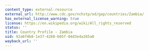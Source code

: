 ```yaml
---
content_type: external-resource
external_url: http://www.cdc.gov/nchstp/od/gap/countries/Zambia/
has_external_license_warning: true
license: https://en.wikipedia.org/wiki/All_rights_reserved
status: ''
title: Country Profile - Zambia
uid: 92a6f4b8-1e37-4260-b05f-04d3e4a265a0
wayback_url: ''
---
```

